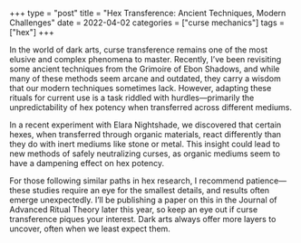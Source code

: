 +++
type = "post"
title = "Hex Transference: Ancient Techniques, Modern Challenges"
date = 2022-04-02
categories = ["curse mechanics"]
tags = ["hex"]
+++

In the world of dark arts, curse transference remains one of the most elusive and complex phenomena to master. Recently, I’ve been revisiting some ancient techniques from the Grimoire of Ebon Shadows, and while many of these methods seem arcane and outdated, they carry a wisdom that our modern techniques sometimes lack. However, adapting these rituals for current use is a task riddled with hurdles—primarily the unpredictability of hex potency when transferred across different mediums.

In a recent experiment with Elara Nightshade, we discovered that certain hexes, when transferred through organic materials, react differently than they do with inert mediums like stone or metal. This insight could lead to new methods of safely neutralizing curses, as organic mediums seem to have a dampening effect on hex potency.

For those following similar paths in hex research, I recommend patience—these studies require an eye for the smallest details, and results often emerge unexpectedly. I’ll be publishing a paper on this in the Journal of Advanced Ritual Theory later this year, so keep an eye out if curse transference piques your interest. Dark arts always offer more layers to uncover, often when we least expect them.